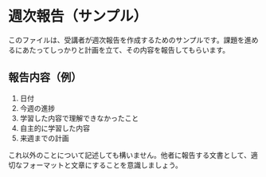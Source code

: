 # 週次報告（サンプル）

このファイルは、受講者が週次報告を作成するためのサンプルです。課題を進めるにあたってしっかりと計画を立て、その内容を報告してもらいます。

## 報告内容（例）

1. 日付
2. 今週の進捗
3. 学習した内容で理解できなかったこと
4. 自主的に学習した内容
5. 来週までの計画

これ以外のことについて記述しても構いません。他者に報告する文書として、適切なフォーマットと文章にすることを意識しましょう。
